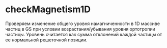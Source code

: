 checkMagnetism1D
================

Проверяем изменение общего уровня намагниченности в 1D массиве частиц в GS при условии возрастания/убывания уровня ортотропии частицы.
Уровень считается как сумма отклонений каждой частицы от ее нормальной решеточной позиции.
